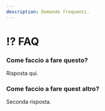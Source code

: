 ```yaml
---
description: Domande frequenti.
---
```


# ⁉️ FAQ

### Come faccio a fare questo?

Risposta qui.

### Come faccio a fare quest altro?

Seconda risposta.
